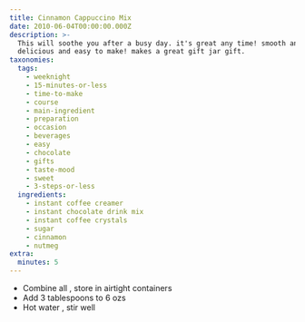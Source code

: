 ```yaml
---
title: Cinnamon Cappuccino Mix
date: 2010-06-04T00:00:00.000Z
description: >-
  This will soothe you after a busy day. it's great any time! smooth and
  delicious and easy to make! makes a great gift jar gift.
taxonomies:
  tags:
    - weeknight
    - 15-minutes-or-less
    - time-to-make
    - course
    - main-ingredient
    - preparation
    - occasion
    - beverages
    - easy
    - chocolate
    - gifts
    - taste-mood
    - sweet
    - 3-steps-or-less
  ingredients:
    - instant coffee creamer
    - instant chocolate drink mix
    - instant coffee crystals
    - sugar
    - cinnamon
    - nutmeg
extra:
  minutes: 5
---
```

 - Combine all , store in airtight containers
 - Add 3 tablespoons to 6 ozs
 - Hot water , stir well
